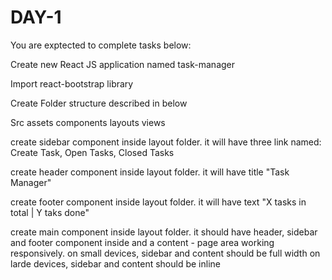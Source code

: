 # DAY-1

You are exptected to complete tasks below:

Create new React JS application named task-manager

Import react-bootstrap library

Create Folder structure described in below

Src
    assets
    components
    layouts
    views

create sidebar component inside layout folder. it will have three link named: Create Task, Open Tasks, Closed Tasks

create header component inside layout folder. it will have title "Task Manager"

create footer component inside layout folder. it will have text "X tasks in total | Y taks done"

create main component inside layout folder. it should have header, sidebar and footer component inside and a content - page area working responsively. on small 
devices, sidebar and content should be full width on larde devices, sidebar and content should be inline
